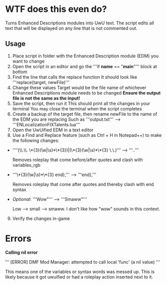 # WTF does this even do?

Turns Enhanced Descriptions modules into UwU text. The script edits all text that will be displayed on any line that is not commented out.


## Usage

1. Place script in folder with the Enhanced Description module (EDM) you want to change
2. Open the script in an editor and go the '''if __name__ == "__main__"''' block at bottom
3. Find the line that calls the replace function
   It should look like '''replace(target, newFile)'''
4. Change these values
   Target would be the file name of whichever Enhanced Descriptions module needs to be changed
  **Ensure the output file is not the same as the input!**
5. Save the script, then run it
   This should print all the changes in your terminal
   You may close the terminal when the script completes
6. Create a backup of the target file, then rename newFile to the name of the EDM you are replacing
   Such as '''output.txt''' --> '''ENLocalizationFIXTalents.lua'''
7. Open the UwUified EDM in a text editor
8. Use a Find and Replace feature (such as Ctrl + H in Notepad++) to make the following changes:
- ''''(\\\\.\\\\. \\\*{3}(\\w|\\s)\*\\\*{3})|(\\\*{3}(\\w|\\s)\*\\\*{3} \\.\\.)'''	--> '''..'''
  
  Removes roleplay that come before/after quotes and clash with variables_rgb
- '''\\\*{3}(\\w|\\s)\*\\\*{3} end},'''  --> '''end},'''
  
  Removes roleplay that come after quotes and thereby clash with end syntax
- *Optional*:      '''Wow"''' --> '''Smaww"'''
  
  Low --> small --> smaww. I don't like how "wow" sounds in this context.
9. Verify the changes in-game

# Errors
**Calling nil error**

'''
\[ERROR\] DMF Mod Manager: attempted to call local 'func' (a nil value)
'''

This means one of the variables or syntax words was messed up. This is likely because it got uwuified or had a roleplay action inserted next to it.
